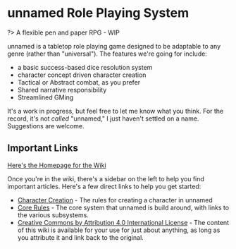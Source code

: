 # unnamed Role Playing System

?> A flexible pen and paper RPG - WIP

unnamed is a tabletop role playing game designed to be adaptable to any genre (rather than "universal"). The features we're going for include:

- a basic success-based dice resolution system
- character concept driven character creation
- Tactical or Abstract combat, as you prefer
- Shared narrative responsibility
- Streamlined GMing

It's a work in progress, but feel free to let me know what you think. For the record, it's not _called_ "unnamed," I just haven't settled on a name. Suggestions are welcome.

## Important Links

[Here's the Homepage for the Wiki](https://s-20.github.io/unnamed/#/)

Once you're in the wiki, there's a sidebar on the left to help you find important articles. Here's a few direct links to help you get started:

- [Character Creation](https://s-20.github.io/unnamed/#/CharacterCreation.md) - The rules for creating a character in unnamed
- [Core Rules](https://s-20.github.io/unnamed/#/Core.md) - The core system that unnamed is build around, with links to the various subsystems.
- [Creative Commons by Attribution 4.0 International License](http://creativecommons.org/licenses/by/4.0/) - The content of this wiki is available for your use for just about anything, as long as you attribute it and link back to the original.
